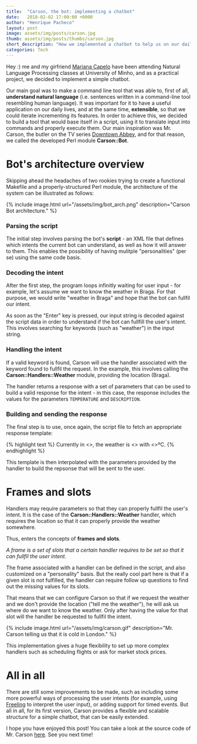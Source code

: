 ```yaml
---
title:  "Carson, the bot: implementing a chatbot"
date:   2018-02-02 17:00:00 +0000
author: "Henrique Pacheco"
layout: post
image: assets/img/posts/carson.jpg
thumb: assets/img/posts/thumbs/carson.jpg
short_description: "How we implemented a chatbot to help us on our daily tasks."
categories: Tech
---
```



Hey :) me and my girfriend [Mariana Capelo][mary-link] have been attending Natural Language Processing classes at University of Minho, and as a practical project, we decided to implement a simple chatbot.

Our main goal was to make a command line tool that was able to, first of all, **understand natural language** (i.e. sentences written in a command-line tool resembling human language). It was important for it to have a useful application on our daily lives, and at the same time, **extensible**, so that we could iterate incrementing its features. In order to achieve this, we decided to build a tool that would base itself in a script, using it to translate input into commands and properly execute them. Our main inspiration was Mr. Carson, the butler on the TV series [Downtown Abbey][downtown-link], and for that reason, we called the developed Perl module **Carson::Bot**.


# Bot's architecture overview

Skipping ahead the headaches of two rookies trying to create a functional Makefile and a properly-structured Perl module, the architecture of the system can be illustrated as follows:

{% include image.html url="/assets/img/bot_arch.png" description="Carson Bot architecture." %}


### Parsing the script

The initial step involves parsing the bot's **script** - an XML file that defines which intents the current bot can understand, as well as how it will answer to them. This enables the possibility of having mulitple "personalities" (per se) using the same code basis.


### Decoding the intent

After the first step, the program loops infinitly waiting for user input - for example, let's assume we want to know the weather in Braga. For that purpose, we would write "weather in Braga" and hope that the bot can fullfil our intent.

As soon as the "Enter" key is pressed, our input string is decoded against the script data in order to understand if the bot can fullfill the user's intent. This involves searching for keywords (such as "weather") in the input string.


### Handling the intent

If a valid keyword is found, Carson will use the handler associated with the keyword found to fullfil the request. In the example, this involves calling the **Carson::Handlers::Weather** module, providing the location (Braga).

The handler returns a response with a set of parameters that can be used to build a valid response for the intent - in this case, the response includes the values for the parameters `TEMPERATURE` and `DESCRIPTION`.


### Building and sending the response

The final step is to use, once again, the script file to fetch an appropriate response template:

{% highlight text %}
Currently in <<LOCATION>>, the weather is <<DESCRIPTION>> with <<TEMPERATURE>>ºC.
{% endhighlight %}

This template is then interpolated with the parameters provided by the handler to build the repsonse that will be sent to the user.


# Frames and slots

Handlers may require parameters so that they can properly fullfil the user's intent. It is the case of the **Carson::Handlers::Weather** handler, which requires the location so that it can properly provide the weather somewhere.

Thus, enters the concepts of **frames and slots**.

*A frame is a set of slots that a certain handler requires to be set so that it can fullfil the user intent.*

The frame associated with a handler can be defined in the script, and also customized on a "personality" basis. But the really cool part here is that if a given slot is not fulfilled, the handler can require follow up questions to find out the missing values for its slots.

That means that we can configure Carson so that if we request the weather and we don't provide the location ("tell me the weather"), he will ask us where do we want to know the weather. Only after having the value for that slot will the handler be requested to fullfil the intent.

{% include image.html url="/assets/img/carson.gif" description="Mr. Carson telling us that it is cold in London." %}

This implementation gives a huge flexibility to set up more complex handlers such as scheduling flights or ask for market stock prices.


# All in all

There are still some improvements to be made, such as including some more powerful ways of processing the user intents (for example, using [Freeling][freeling-link] to interpret the user input), or adding support for timed events. But all in all, for its first version, Carson provides a flexible and scalable structure for a simple chatbot, that can be easily extended.

I hope you have enjoyed this post! You can take a look at the source code of Mr. Carson [here][bitbucket-link]. See you next time!

[freeling-link]: http://nlp.lsi.upc.edu/freeling/node/1
[bitbucket-link]: https://bitbucket.org/marianacapelo/spln/src/3a48aceb6c14fb4559a4f78b7b3b5db904218cae/pl2/?at=master
[downtown-link]: http://www.imdb.com/title/tt1606375/
[mary-link]: http://marianacapelo.com